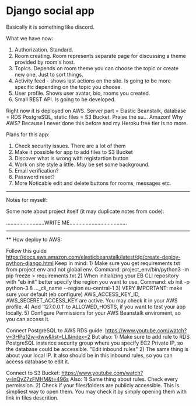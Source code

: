 # Django social app
Basically it is something like discord.

What we have now:
1) Authorization. Standard.
2) Room creating. Room represents separate page for discussing a theme provided by room's host.
3) Topics. Depends on room theme you can choose the topic or create new one. Just to sort things.
4) Activity feed - shows last actions on the site. Is going to be more specific depending on the topic you choose.
5) User profile. Shows user avatar, bio, rooms you created.
6) Small REST API. Is going to be developed.

Right now it is deployed on AWS. Server part = Elastic Beanstalk, database = RDS PostgreSQL, static files = S3 Bucket.
Praise the su... Amazon!
Why AWS? Because I never done this before and my Heroku free tier is no more.


Plans for this app:
1) Check security issues. There are a lot of them
2) Make it possible for app to add files to S3 Bucket
3) Discover what is wrong with registartion button
4) Work on site style a little. May be set some background.
5) Email verification?
6) Password reset?
7) More Noticable edit and delete buttons for rooms, messages etc.

___
Notes for myself:

Some note about project itself (it may duplicate notes from code):

..........................WRITE ME.......................................
___
** How deploy to AWS:

Follow this guide https://docs.aws.amazon.com/elasticbeanstalk/latest/dg/create-deploy-python-django.html
Keep in mind:
	1) Make sure you get requirements.txt from project env and not global env. Command: project_env/bin/python3 -m pip freeze > requirements.txt
	2) When initializing your EB CLI repository with "eb init" better specify the region you want to use. Command: eb init -p python-3.8 ..._cli_name --region eu-central-1
	3) VERY IMPORTANT: make sure your default (eb configure) AWS_ACCESS_KEY_ID, AWS_SECERET_ACCESS_KEY are active. You may check it in your AWS profile.
	4) Add '127.0.0.1' to ALLOWED_HOSTS, if you want to test your app locally.
	5) Configure Permissions for your AWS Beanstalk enviroment, so you can access it.

Connect PostgreSQL to AWS RDS guide: https://www.youtube.com/watch?v=3HPq12w-dww&list=LL&index=2
But also:
	1) Make sure to add rule to RDS PostgreSQL instance security group where you specify EC2 Private IP, so the database could be accessible. "Edit inbound rules"
	2) The same thing is about your local IP. It also should be in this inbound rules, so you can access database to edit it.

Connect to S3 Bucket: https://www.youtube.com/watch?v=inQyZ7zFMHM&t=496s
Also:
	1) Same thing about rules. Check every permission.
	2) Check if your files/folders are publicly accessible. This is simpliest way to open them. You may check it by simply opening them with link in files descrition.
